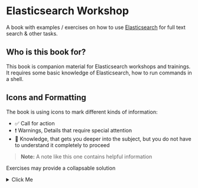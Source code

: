 # Elasticsearch Workshop

A book with examples / exercises on how to use [Elasticsearch](https://www.elastic.co/elasticsearch/) for full text search & other tasks.


## Who is this book for?

This book is companion material for Elasticsearch workshops and trainings. It requires some basic knowledge of Elasticsearch, how to run commands in a shell.


## Icons and Formatting

The book is using icons to mark different kinds of information:

* ✅ Call for action
* ❗️ Warnings, Details that require special attention
* 🔎 Knowledge, that gets you deeper into the subject, but you do not have to understand it completely to proceed

> **Note:** A note like this one contains helpful information

Exercises may provide a collapsable solution

<details>
<summary>Click Me</summary>
A solution can show the content of a file, e.g. `yaml`

```yaml
---
client:
  hosts:
    - elasticsearch01
...
```

some JSON formatted text.

```json
{
  "query": {
    "match_all": {}
  }
}
```

or something else.
</details>
